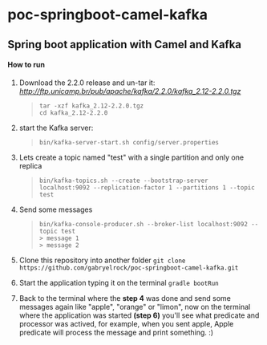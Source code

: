 # poc-springboot-camel-kafka

## Spring boot application with Camel and Kafka

#### How to run


1. Download the 2.2.0 release and un-tar it: *http://ftp.unicamp.br/pub/apache/kafka/2.2.0/kafka_2.12-2.2.0.tgz*

    >`tar -xzf kafka_2.12-2.2.0.tgz` <br/>
    >`cd kafka_2.12-2.2.0`

2. start the Kafka server:
    >`bin/kafka-server-start.sh config/server.properties`

3. Lets create a topic named "test" with a single partition and only one replica
    > `bin/kafka-topics.sh --create --bootstrap-server localhost:9092 --replication-factor 1 --partitions 1 --topic test`

4. Send some messages <br/>
   > `bin/kafka-console-producer.sh --broker-list localhost:9092 --topic test` <br/>
   > `> message 1` <br/>
   > `> message 2`

5. Clone this repository into another folder
`git clone https://github.com/gabryelrock/poc-springboot-camel-kafka.git`

6. Start the application typing it on the terminal
`gradle bootRun`

7. Back to the terminal where the **step 4** was done and send some messages again like "apple", "orange" or "limon", now on the terminal where the application was started **(step 6)** you'll see what predicate and processor was actived, for example, when you sent apple, Apple predicate will process the message and print something. :)
